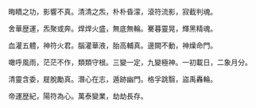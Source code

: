 晦瞔之功，影響不真。清清之炁，朴朴昏濛，滾符流影，寂截判魂。

舍華歴運，炁聚或奔。焊焊火盛，無底無輪。騫暮靈晃，輝黑精魂。

血灌五體，神符火君。腦灌華液，胎高輔真。邊闕不動，神燥命門。

噉呼風雨，茫茫不作，類類守根。三變一定，九變極神。一初載日，二象月分。

清靈含委，屣脫勵真。潛心在志，遁跡幽門。格孚跳翳，盜禹轟輪。

帝運歴紀，陽符為心。萬泰變業，劫劫長存。